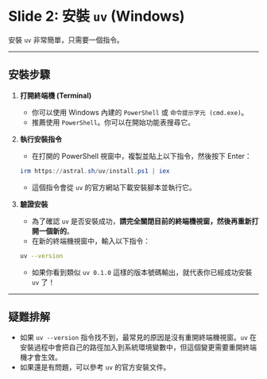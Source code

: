 # Slide 2: 安裝 `uv` (Windows)

安裝 `uv` 非常簡單，只需要一個指令。

---

## 安裝步驟

1. **打開終端機 (Terminal)**
    - 你可以使用 Windows 內建的 `PowerShell` 或 `命令提示字元 (cmd.exe)`。
    - 推薦使用 `PowerShell`。你可以在開始功能表搜尋它。

2. **執行安裝指令**
    - 在打開的 PowerShell 視窗中，複製並貼上以下指令，然後按下 Enter：

    ```powershell
    irm https://astral.sh/uv/install.ps1 | iex
    ```

    - 這個指令會從 `uv` 的官方網站下載安裝腳本並執行它。

3. **驗證安裝**
    - 為了確認 `uv` 是否安裝成功，**請完全關閉目前的終端機視窗，然後再重新打開一個新的**。
    - 在新的終端機視窗中，輸入以下指令：

    ```sh
    uv --version
    ```

    - 如果你看到類似 `uv 0.1.0` 這樣的版本號碼輸出，就代表你已經成功安裝 `uv` 了！

---

## **疑難排解**

- 如果 `uv --version` 指令找不到，最常見的原因是沒有重開終端機視窗。`uv` 在安裝過程中會把自己的路徑加入到系統環境變數中，但這個變更需要重開終端機才會生效。
- 如果還是有問題，可以參考 `uv` 的官方安裝文件。
